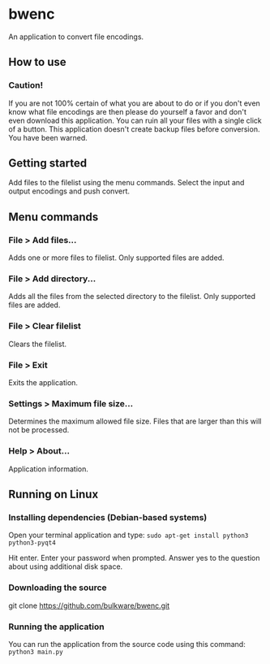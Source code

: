 # bwenc

An application to convert file encodings.


## How to use

### Caution!

If you are not 100% certain of what you are about to do or if you don't even
know what file encodings are then please do yourself a favor and don't even
download this application. You can ruin all your files with a single click of a
button. This application doesn't create backup files before conversion. You have
been warned.

## Getting started

Add files to the filelist using the menu commands. Select the input and output
encodings and push convert.


## Menu commands

### File > Add files...
Adds one or more files to filelist. Only supported files are added.

### File > Add directory...
Adds all the files from the selected directory to the filelist. Only supported
files are added.

### File > Clear filelist
Clears the filelist.

### File > Exit
Exits the application.

### Settings > Maximum file size...
Determines the maximum allowed file size. Files that are larger than this will
not be processed.

### Help > About...
Application information.


## Running on Linux

### Installing dependencies (Debian-based systems)
Open your terminal application and type:
`sudo apt-get install python3 python3-pyqt4`

Hit enter. Enter your password when prompted. Answer yes to the question about
using additional disk space.

### Downloading the source
git clone https://github.com/bulkware/bwenc.git

### Running the application
You can run the application from the source code using this command:
`python3 main.py`
